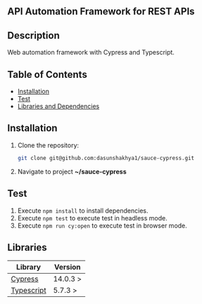 ## API Automation Framework for REST APIs

## Description

Web automation framework with Cypress and Typescript.

## Table of Contents

- [Installation](#installation)
- [Test](#test)
- [Libraries and Dependencies](#libraries)

## Installation

1. Clone the repository:
   ```bash
   git clone git@github.com:dasunshakhya1/sauce-cypress.git
2. Navigate to project **~/sauce-cypress**

## Test

1. Execute ``npm install`` to install dependencies.
2. Execute ``npm test`` to execute test in headless mode.
3. Execute ``npm run cy:open`` to execute test in browser mode.

## Libraries

| Library                                        | Version  |  
|------------------------------------------------|----------|
| [Cypress](https://www.cypress.io/)             | 14.0.3 > |    
| [Typescript](https://www.typescriptlang.org/)	 | 5.7.3 >	 |
